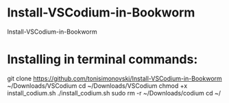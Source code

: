 # Install-VSCodium-in-Bookworm

Install-VSCodium-in-Bookworm

# Installing in terminal commands:

  git clone https://github.com/tonisimonovski/Install-VSCodium-in-Bookworm ~/Downloads/VSCodium
  cd ~/Downloads/VSCodium
  chmod +x install_codium.sh
  ./install_codium.sh
  sudo rm -r ~/Downloads/codium
  cd ~/
